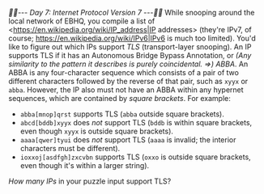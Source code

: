 *:calendar::calendar:--- Day 7: Internet Protocol Version 7 ---:calendar::calendar:*
While snooping around the local network of EBHQ, you compile a list of <https://en.wikipedia.org/wiki/IP_address|IP addresses> (they're IPv7, of course; <https://en.wikipedia.org/wiki/IPv6|IPv6> is much too limited). You'd like to figure out which IPs support *TLS* (transport-layer snooping).
An IP supports TLS if it has an Autonomous Bridge Bypass Annotation, or _(Any similarity to the pattern it describes is purely coincidental. =>)_ *ABBA*.  An ABBA is any four-character sequence which consists of a pair of two different characters followed by the reverse of that pair, such as `xyyx` or `abba`.  However, the IP also must not have an ABBA within any hypernet sequences, which are contained by *square brackets*.
For example:

- `abba[mnop]qrst` supports TLS (`abba` outside square brackets).
- `abcd[bddb]xyyx` does *not* support TLS (`bddb` is within square brackets, even though `xyyx` is outside square brackets).
- `aaaa[qwer]tyui` does *not* support TLS (`aaaa` is invalid; the interior characters must be different).
- `ioxxoj[asdfgh]zxcvbn` supports TLS (`oxxo` is outside square brackets, even though it's within a larger string).

*How many IPs* in your puzzle input support TLS?
